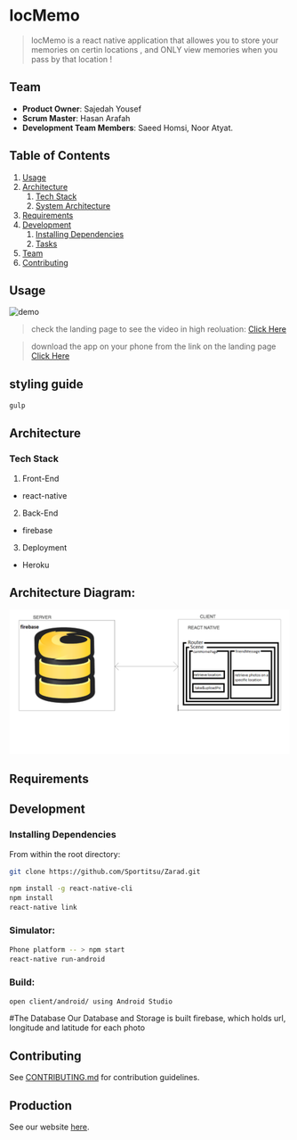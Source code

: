 
# locMemo 

> locMemo is a react native application that allowes you to store your memories on certin locations , and ONLY view memories when you pass by that location !



## Team

  - __Product Owner__: Sajedah Yousef
  - __Scrum Master__: Hasan Arafah
  - __Development Team Members__:  Saeed Homsi, Noor Atyat.

## Table of Contents

1. [Usage](#Usage)
1. [Architecture](#architecture)
    1. [Tech Stack](#tech-stack)
    1. [System Architecture](#system-architecture)
1. [Requirements](#requirements)
1. [Development](#development)
    1. [Installing Dependencies](#installing-dependencies)
    1. [Tasks](#tasks)
1. [Team](#team)
1. [Contributing](#contributing)

## Usage



![demo](demo.gif)

> check the landing page to see the video in high reoluation:
[Click Here](http://locmemoo.herokuapp.com)

> download the app on your phone from the link on the landing page
[Click Here](http://locmemoo.herokuapp.com)






## styling guide
```sh
gulp
```

## Architecture

### Tech Stack

1) Front-End
- react-native  

2) Back-End
- firebase

3) Deployment
- Heroku


## Architecture Diagram:
![Architecture Diagram](SystemArchitecture.png)

## Requirements


## Development

### Installing Dependencies

From within the root directory:

```sh
git clone https://github.com/Sportitsu/Zarad.git
```

```sh
npm install -g react-native-cli
npm install
react-native link
```

### Simulator:
```sh
Phone platform -- > npm start
react-native run-android
```
### Build:
```
open client/android/ using Android Studio

```





#The Database 
Our Database and Storage is built firebase, which holds url, longitude and latitude for each photo



## Contributing

See [CONTRIBUTING.md](CONTRIBUTING.md) for contribution guidelines.

## Production

See our website [here](http://locmemoo.herokuapp.com/#/).



